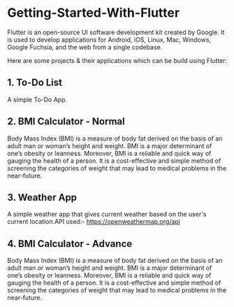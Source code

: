 # Getting-Started-With-Flutter
Flutter is an open-source UI software development kit created by Google. It is used to develop applications for Android, iOS, Linux, Mac, Windows, Google Fuchsia, and the web from a single codebase.

Here are some projects & their applications which can be build using Flutter:
## 1. To-Do List
A simple To-Do App.

## 2. BMI Calculator - Normal
Body Mass Index (BMI) is a measure of body fat derived on the basis of an adult man or woman’s height and weight. BMI is a major determinant of one’s obesity or leanness. Moreover, BMI is a reliable and quick way of gauging the health of a person. It is a cost-effective and simple method of screening the categories of weight that may lead to medical problems in the near-future.

## 3. Weather App
A simple weather app that gives current weather based on the user's current location.API used:- https://openweathermap.org/api

## 4. BMI Calculator - Advance
Body Mass Index (BMI) is a measure of body fat derived on the basis of an adult man or woman’s height and weight. BMI is a major determinant of one’s obesity or leanness. Moreover, BMI is a reliable and quick way of gauging the health of a person. It is a cost-effective and simple method of screening the categories of weight that may lead to medical problems in the near-future.
